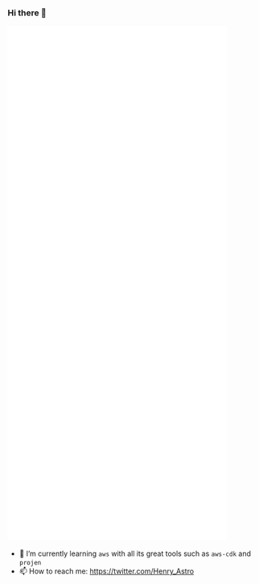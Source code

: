 ### Hi there 👋

![Metrics](https://github.com/henrysachs/henrysachs/blob/master/github-metrics.svg)

- 🌱 I’m currently learning `aws` with all its great tools such as `aws-cdk` and `projen`
- 📫 How to reach me: <https://twitter.com/Henry_Astro>

<!--
**henrysachs/henrysachs** is a ✨ _special_ ✨ repository because its `README.md` (this file) appears on your GitHub profile.

Here are some ideas to get you started:

- 🔭 I’m currently working on ...
- 🌱 I’m currently learning ...
- 👯 I’m looking to collaborate on ...
- 🤔 I’m looking for help with ...
- 💬 Ask me about ...
- 📫 How to reach me: ...
- 😄 Pronouns: ...
- ⚡ Fun fact: ...
-->
